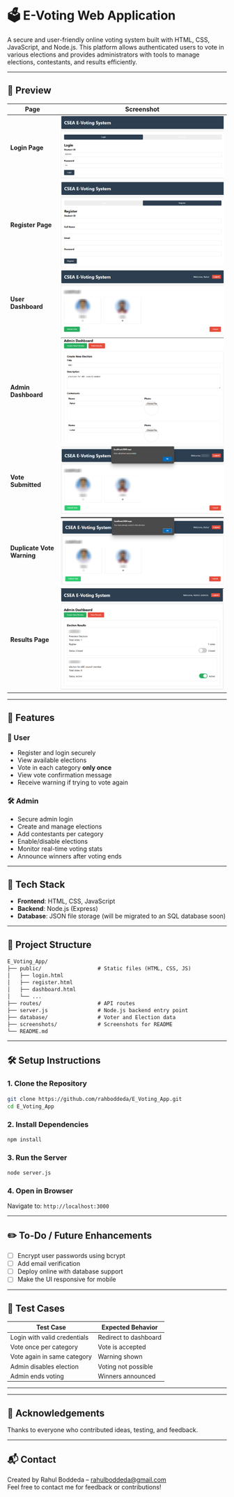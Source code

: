 # 🗳️ E-Voting Web Application

A secure and user-friendly online voting system built with HTML, CSS, JavaScript, and Node.js. This platform allows authenticated users to vote in various elections and provides administrators with tools to manage elections, contestants, and results efficiently.

---

## 📸 Preview

| Page                       | Screenshot                                                  |
| -------------------------- | ----------------------------------------------------------- |
| **Login Page**             | ![Login Page](./screenshots/login.png)                      |
| **Register Page**          | ![Register Page](./screenshots/register.png)                |
| **User Dashboard**         | ![User Dashboard](./screenshots/user_dashboard.png)         |
| **Admin Dashboard**        | ![Admin Dashboard](./screenshots/admin_dashboard.png)       |
| **Vote Submitted**         | ![Vote Submitted](./screenshots/vote_submitted.png)         |
| **Duplicate Vote Warning** | ![Vote Twice Warning](./screenshots/vote_twice_warning.png) |
| **Results Page**           | ![Results](./screenshots/results.png)                       |



---

## 🚀 Features

### 👤 User

- Register and login securely
- View available elections
- Vote in each category **only once**
- View vote confirmation message
- Receive warning if trying to vote again

### 🛠️ Admin

- Secure admin login
- Create and manage elections
- Add contestants per category
- Enable/disable elections
- Monitor real-time voting stats
- Announce winners after voting ends

---

## 🧱 Tech Stack

- **Frontend**: HTML, CSS, JavaScript
- **Backend**: Node.js (Express)
- **Database**: JSON file storage (will be migrated to an SQL database soon)

---

## 📂 Project Structure

```
E_Voting_App/
├── public/                  # Static files (HTML, CSS, JS)
│   ├── login.html
│   ├── register.html
│   ├── dashboard.html
│   └── ...
├── routes/                  # API routes
├── server.js                # Node.js backend entry point
├── database/                # Voter and Election data
├── screenshots/             # Screenshots for README
└── README.md
```

---

## 🛠️ Setup Instructions

### 1. Clone the Repository

```bash
git clone https://github.com/rahboddeda/E_Voting_App.git
cd E_Voting_App
```

### 2. Install Dependencies

```bash
npm install
```

### 3. Run the Server

```bash
node server.js
```

### 4. Open in Browser

Navigate to: `http://localhost:3000`

---

## ✏️ To-Do / Future Enhancements

- [ ] Encrypt user passwords using bcrypt
- [ ] Add email verification
- [ ] Deploy online with database support
- [ ] Make the UI responsive for mobile

---

## 🧪 Test Cases

| Test Case                    | Expected Behavior     |
| ---------------------------- | --------------------- |
| Login with valid credentials | Redirect to dashboard |
| Vote once per category       | Vote is accepted      |
| Vote again in same category  | Warning shown         |
| Admin disables election      | Voting not possible   |
| Admin ends voting            | Winners announced     |

---

---

## 🙌 Acknowledgements

Thanks to everyone who contributed ideas, testing, and feedback.

---

## 📬 Contact

Created by Rahul Boddeda – rahulboddeda@gmail.com  
Feel free to contact me for feedback or contributions!
